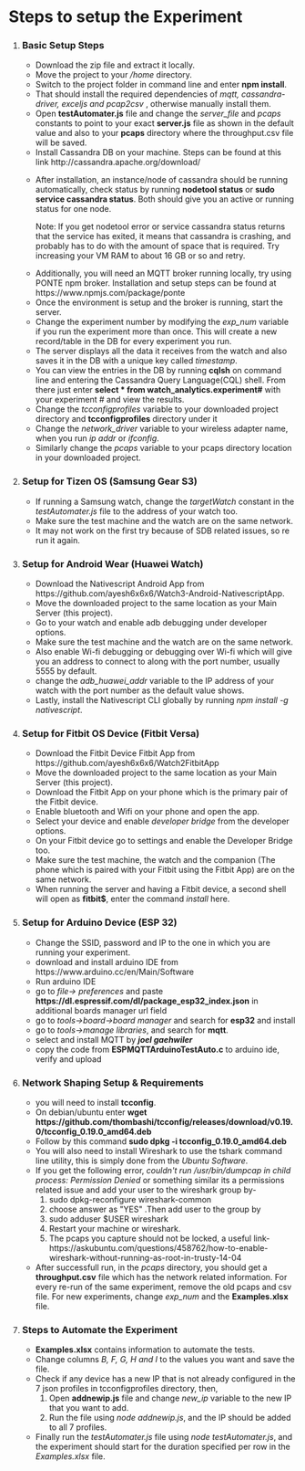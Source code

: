 <h1>Steps to setup the Experiment</h1>
<ol>
    <li>
        <h3>Basic Setup Steps</h3>
        <ul>
            <li>Download the zip file and extract it locally.</li>
            <li>Move the project to your <em>/home</em> directory.</li>
            <li>Switch to the project folder in command line and enter <strong>npm install</strong>.</li>
            <li>That should install the required dependencies of <em>mqtt, cassandra-driver, exceljs and pcap2csv</em> ,
                otherwise manually install them.</li>
            <li>Open <strong>testAutomater.js</strong> file and change the <em>server_file</em> and <em>pcaps</em>
                constants to point to your exact <strong>server.js</strong> file as shown in the default value and also
                to your <strong>pcaps</strong> directory where the throughput.csv file will be saved.</li>
            <li>Install Cassandra DB on your machine. Steps can be found at this link
                http://cassandra.apache.org/download/</li>
            <li>
                <p>After installation, an instance/node of cassandra should be running automatically, check status by
                    running
                    <strong>nodetool status</strong> or <strong>sudo service cassandra status</strong>. Both should give
                    you an active or running status for one node. </p>
                <p>Note: If you get nodetool error or service cassandra status returns that the service has exited, it
                    means that cassandra is crashing, and probably has to do with the amount of space that is required.
                    Try increasing your VM RAM to about 16 GB or so and retry.</p>
            </li>
            <li>Additionally, you will need an MQTT broker running locally, try using PONTE npm broker. Installation and
                setup steps can be found at https://www.npmjs.com/package/ponte</li>
            <li>Once the environment is setup and the broker is running, start the server.</li>
            <li>Change the experiment number by modifying the <em>exp_num</em> variable if you run the experiment more
                than once. This will create a new record/table in the DB for every experiment you run.</li>
            <li>The server displays all the data it receives from the watch and also saves it in the DB with a unique
                key called <em>timestamp</em>.</li>
            <li>You can view the entries in the DB by running <strong>cqlsh</strong> on command line and entering the
                Cassandra Query Language(CQL) shell. From there just enter <strong>select * from
                    watch_analytics.experiment#</strong> with your experiment # and view the results.</li>
            <li>Change the <em>tcconfigprofiles</em> variable to your downloaded project directory and
                <strong>tcconfigprofiles</strong> directory under it </li>
            <li>Change the <em>network_driver</em> variable to your wireless adapter name, when you run <em>ip addr</em>
                or <em>ifconfig</em>.</li>
            <li>Similarly change the <em>pcaps</em> variable to your pcaps directory location in your downloaded
                project.</li>
        </ul>
    </li>
    <li>
        <h3>Setup for Tizen OS (Samsung Gear S3)</h3>
        <ul>
            <li>If running a Samsung watch, change the <em>targetWatch</em> constant in the <em>testAutomater.js</em>
                file to the address of your watch
                too.</li>
            <li>Make sure the test machine and the watch are on the same network.</li>
            <li>It may not work on the first try because of SDB related issues, so re run it again.</li>
        </ul>
    </li>
    <li>
        <h3>Setup for Android Wear (Huawei Watch)</h3>
        <ul>
            <li>Download the Nativescript Android App from https://github.com/ayesh6x6x6/Watch3-Android-NativescriptApp.
            </li>
            <li>Move the downloaded project to the same location as your Main Server (this project). </li>
            <li>Go to your watch and enable adb debugging under developer options.</li>
            <li>Make sure the test machine and the watch are on the same network.</li>
            <li>Also enable Wi-fi debugging or debugging over Wi-fi which will give you an address to connect to along
                with the port number, usually 5555 by default.</li>
            <li> change the <em>adb_huawei_addr</em> variable to the IP address of your watch with the port number as
                the default value shows.</li>
            <li>Lastly, install the Nativescript CLI globally by running <em>npm install -g nativescript</em>.</li>
        </ul>
    </li>
    <li>
        <h3>Setup for Fitbit OS Device (Fitbit Versa)</h3>
        <ul>
            <li>Download the Fitbit Device Fitbit App from https://github.com/ayesh6x6x6/Watch2FitbitApp</li>
            <li>Move the downloaded project to the same location as your Main Server (this project).</li>
            <li>Download the Fitbit App on your phone which is the primary pair of the Fitbit device.</li>
            <li>Enable bluetooth and Wifi on your phone and open the app.</li>
            <li>Select your device and enable <em>developer bridge</em> from the developer options.</li>
            <li>On your Fitbit device go to settings and enable the Developer Bridge too.</li>
            <li>Make sure the test machine, the watch and the companion (The phone which is paired with your Fitbit
                using the Fitbit App) are on the same network.</li>
            <li>When running the server and having a Fitbit device, a second shell will open as
                <strong>fitbit$</strong>, enter the command <em>install</em> here.</li>
        </ul>
    </li>
    <li>
        <h3>Setup for Arduino Device (ESP 32)</h3>
        <ul>
            <li>Change the SSID, password and IP to the one in which you are running your experiment.</li>
            <li>download and install arduino IDE from https://www.arduino.cc/en/Main/Software</li>
            <li>Run arduino IDE</li>
            <li>go to <em>file-> preferences</em>  and paste <strong>https://dl.espressif.com/dl/package_esp32_index.json</strong> in additional
                boards manager url field</li>
            <li>go to <em>tools->board->board manager</em> and search for <strong>esp32</strong> and install</li>
            <li>go to <em>tools->manage libraries</em>, and search for <strong>mqtt</strong>.</li>
            <li>select and install MQTT by <strong><em>joel gaehwiler</em></strong></li>
            <li>copy the code from <strong>ESPMQTTArduinoTestAuto.c</strong> to arduino ide, verify and upload</li>
        </ul>
    </li>
    <li>
        <h3>Network Shaping Setup & Requirements</h3>
        <ul>
            <li> you will need to install <strong>tcconfig</strong>. </li>
            <li>On debian/ubuntu enter <strong>wget
                    https://github.com/thombashi/tcconfig/releases/download/v0.19.0/tcconfig_0.19.0_amd64.deb</strong>
            </li>
            <li>Follow by this command <strong>sudo dpkg -i tcconfig_0.19.0_amd64.deb</strong></li>
            <li>You will also need to install Wireshark to use the tshark command line utility, this is simply done from
                the <em>Ubuntu Software</em>.</li>
            <li>If you get the following error, <em>couldn't run /usr/bin/dumpcap in child process: Permission
                    Denied</em> or something similar its a permissions related issue and add your user to the wireshark
                group by-
                <ol>
                    <li>sudo dpkg-reconfigure wireshark-common</li>
                    <li>choose answer as "YES" .Then add user to the group by</li>
                    <li>sudo adduser $USER wireshark</li>
                    <li>Restart your machine or wireshark.</li>
                    <li>The pcaps you capture should not be locked, a useful link-
                        https://askubuntu.com/questions/458762/how-to-enable-wireshark-without-running-as-root-in-trusty-14-04
                    </li>
                </ol>
            </li>
            <li>After successfull run, in the <em>pcaps</em> directory, you should get a <strong>throughput.csv</strong>
                file which has the network
                related information. For every re-run of the same experiment, remove the old pcaps and csv file. For new
                experiments, change <em>exp_num</em> and the <strong>Examples.xlsx</strong> file.</li>
        </ul>
    </li>
    <li>
        <h3>Steps to Automate the Experiment</h3>
        <ul>
            <li> <strong>Examples.xlsx</strong> contains information to automate the tests. </li>
            <li>Change columns <em>B, F, G, H and I</em> to the values you want and save the file.</li>
            <li>Check if any device has a new IP that is not already configured in the 7 json profiles in
                tcconfigprofiles directory, then,
                <ol>
                    <li>Open <strong>addnewip.js</strong> file and change <em>new_ip</em> variable to the new IP that
                        you want to add. </li>
                    <li>Run the file using <em>node addnewip.js</em>, and the IP should be added to all 7 profiles.</li>
                </ol>
            </li>
            <li>Finally run the <em>testAutomater.js</em> file using <em>node testAutomater.js</em>, and the experiment
                should start for the duration specified per row in the <em>Examples.xlsx</em> file.</li>
        </ul>
    </li>



</ol>